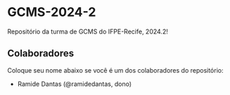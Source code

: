 # GCMS-2024-2
Repositório da turma de GCMS do IFPE-Recife, 2024.2!

## Colaboradores
Coloque seu nome abaixo se você é um dos colaboradores do repositório:
* Ramide Dantas (@ramidedantas, dono)
